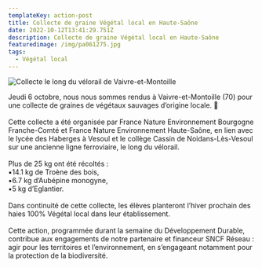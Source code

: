 ```yaml
---
templateKey: action-post
title: Collecte de graine Végétal local en Haute-Saône
date: 2022-10-12T13:41:29.751Z
description: Collecte de graine Végétal local en Haute-Saône
featuredimage: /img/pa061275.jpg
tags:
  - Végétal local
---
```

![Collecte le long du vélorail de Vaivre-et-Montoille](/img/pa061269.jpg?nf_resize=fit&w=400#img-center "Collecte le long du vélorail de Vaivre-et-Montoille")

<!--StartFragment-->

Jeudi 6 octobre, nous nous sommes rendus à Vaivre-et-Montoille (70) pour une collecte de graines de végétaux sauvages d’origine locale. 🌿\
\
Cette collecte a été organisée par France Nature Environnement Bourgogne Franche-Comté et France Nature Environnement Haute-Saône, en lien avec le lycée des Haberges à Vesoul et le collège Cassin de Noidans-Lès-Vesoul sur une ancienne ligne ferroviaire, le long du vélorail.\
\
Plus de 25 kg ont été récoltés :\
▪️14.1 kg de Troène des bois,\
▪️6.7 kg d’Aubépine monogyne,\
▪️5 kg d’Eglantier.\
\
Dans continuité de cette collecte, les élèves planteront l’hiver prochain des haies 100% Végétal local dans leur établissement.\
\
Cette action, programmée durant la semaine du Développement Durable, contribue aux engagements de notre partenaire et financeur SNCF Réseau : agir pour les territoires et l’environnement, en s’engageant notamment pour la protection de la biodiversité.

<!--EndFragment-->